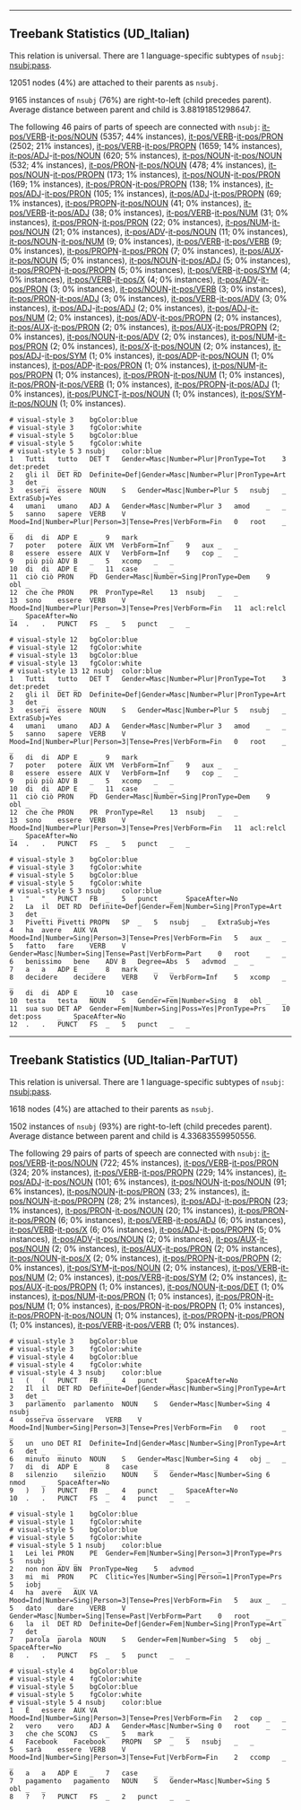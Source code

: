 

--------------------------------------------------------------------------------

## Treebank Statistics (UD_Italian)

This relation is universal.
There are 1 language-specific subtypes of `nsubj`: [nsubj:pass]().

12051 nodes (4%) are attached to their parents as `nsubj`.

9165 instances of `nsubj` (76%) are right-to-left (child precedes parent).
Average distance between parent and child is 3.88191851298647.

The following 46 pairs of parts of speech are connected with `nsubj`: [it-pos/VERB]()-[it-pos/NOUN]() (5357; 44% instances), [it-pos/VERB]()-[it-pos/PRON]() (2502; 21% instances), [it-pos/VERB]()-[it-pos/PROPN]() (1659; 14% instances), [it-pos/ADJ]()-[it-pos/NOUN]() (620; 5% instances), [it-pos/NOUN]()-[it-pos/NOUN]() (532; 4% instances), [it-pos/PRON]()-[it-pos/NOUN]() (478; 4% instances), [it-pos/NOUN]()-[it-pos/PROPN]() (173; 1% instances), [it-pos/NOUN]()-[it-pos/PRON]() (169; 1% instances), [it-pos/PRON]()-[it-pos/PROPN]() (138; 1% instances), [it-pos/ADJ]()-[it-pos/PRON]() (105; 1% instances), [it-pos/ADJ]()-[it-pos/PROPN]() (69; 1% instances), [it-pos/PROPN]()-[it-pos/NOUN]() (41; 0% instances), [it-pos/VERB]()-[it-pos/ADJ]() (38; 0% instances), [it-pos/VERB]()-[it-pos/NUM]() (31; 0% instances), [it-pos/PRON]()-[it-pos/PRON]() (22; 0% instances), [it-pos/NUM]()-[it-pos/NOUN]() (21; 0% instances), [it-pos/ADV]()-[it-pos/NOUN]() (11; 0% instances), [it-pos/NOUN]()-[it-pos/NUM]() (9; 0% instances), [it-pos/VERB]()-[it-pos/VERB]() (9; 0% instances), [it-pos/PROPN]()-[it-pos/PRON]() (7; 0% instances), [it-pos/AUX]()-[it-pos/NOUN]() (5; 0% instances), [it-pos/NOUN]()-[it-pos/ADJ]() (5; 0% instances), [it-pos/PROPN]()-[it-pos/PROPN]() (5; 0% instances), [it-pos/VERB]()-[it-pos/SYM]() (4; 0% instances), [it-pos/VERB]()-[it-pos/X]() (4; 0% instances), [it-pos/ADV]()-[it-pos/PRON]() (3; 0% instances), [it-pos/NOUN]()-[it-pos/VERB]() (3; 0% instances), [it-pos/PRON]()-[it-pos/ADJ]() (3; 0% instances), [it-pos/VERB]()-[it-pos/ADV]() (3; 0% instances), [it-pos/ADJ]()-[it-pos/ADJ]() (2; 0% instances), [it-pos/ADJ]()-[it-pos/NUM]() (2; 0% instances), [it-pos/ADV]()-[it-pos/PROPN]() (2; 0% instances), [it-pos/AUX]()-[it-pos/PRON]() (2; 0% instances), [it-pos/AUX]()-[it-pos/PROPN]() (2; 0% instances), [it-pos/NOUN]()-[it-pos/ADV]() (2; 0% instances), [it-pos/NUM]()-[it-pos/PRON]() (2; 0% instances), [it-pos/X]()-[it-pos/NOUN]() (2; 0% instances), [it-pos/ADJ]()-[it-pos/SYM]() (1; 0% instances), [it-pos/ADP]()-[it-pos/NOUN]() (1; 0% instances), [it-pos/ADP]()-[it-pos/PRON]() (1; 0% instances), [it-pos/NUM]()-[it-pos/PROPN]() (1; 0% instances), [it-pos/PRON]()-[it-pos/NUM]() (1; 0% instances), [it-pos/PRON]()-[it-pos/VERB]() (1; 0% instances), [it-pos/PROPN]()-[it-pos/ADJ]() (1; 0% instances), [it-pos/PUNCT]()-[it-pos/NOUN]() (1; 0% instances), [it-pos/SYM]()-[it-pos/NOUN]() (1; 0% instances).


~~~ conllu
# visual-style 3	bgColor:blue
# visual-style 3	fgColor:white
# visual-style 5	bgColor:blue
# visual-style 5	fgColor:white
# visual-style 5 3 nsubj	color:blue
1	Tutti	tutto	DET	T	Gender=Masc|Number=Plur|PronType=Tot	3	det:predet	_	_
2	gli	il	DET	RD	Definite=Def|Gender=Masc|Number=Plur|PronType=Art	3	det	_	_
3	esseri	essere	NOUN	S	Gender=Masc|Number=Plur	5	nsubj	_	ExtraSubj=Yes
4	umani	umano	ADJ	A	Gender=Masc|Number=Plur	3	amod	_	_
5	sanno	sapere	VERB	V	Mood=Ind|Number=Plur|Person=3|Tense=Pres|VerbForm=Fin	0	root	_	_
6	di	di	ADP	E	_	9	mark	_	_
7	poter	potere	AUX	VM	VerbForm=Inf	9	aux	_	_
8	essere	essere	AUX	V	VerbForm=Inf	9	cop	_	_
9	più	più	ADV	B	_	5	xcomp	_	_
10	di	di	ADP	E	_	11	case	_	_
11	ciò	ciò	PRON	PD	Gender=Masc|Number=Sing|PronType=Dem	9	obl	_	_
12	che	che	PRON	PR	PronType=Rel	13	nsubj	_	_
13	sono	essere	VERB	V	Mood=Ind|Number=Plur|Person=3|Tense=Pres|VerbForm=Fin	11	acl:relcl	_	SpaceAfter=No
14	.	.	PUNCT	FS	_	5	punct	_	_

~~~


~~~ conllu
# visual-style 12	bgColor:blue
# visual-style 12	fgColor:white
# visual-style 13	bgColor:blue
# visual-style 13	fgColor:white
# visual-style 13 12 nsubj	color:blue
1	Tutti	tutto	DET	T	Gender=Masc|Number=Plur|PronType=Tot	3	det:predet	_	_
2	gli	il	DET	RD	Definite=Def|Gender=Masc|Number=Plur|PronType=Art	3	det	_	_
3	esseri	essere	NOUN	S	Gender=Masc|Number=Plur	5	nsubj	_	ExtraSubj=Yes
4	umani	umano	ADJ	A	Gender=Masc|Number=Plur	3	amod	_	_
5	sanno	sapere	VERB	V	Mood=Ind|Number=Plur|Person=3|Tense=Pres|VerbForm=Fin	0	root	_	_
6	di	di	ADP	E	_	9	mark	_	_
7	poter	potere	AUX	VM	VerbForm=Inf	9	aux	_	_
8	essere	essere	AUX	V	VerbForm=Inf	9	cop	_	_
9	più	più	ADV	B	_	5	xcomp	_	_
10	di	di	ADP	E	_	11	case	_	_
11	ciò	ciò	PRON	PD	Gender=Masc|Number=Sing|PronType=Dem	9	obl	_	_
12	che	che	PRON	PR	PronType=Rel	13	nsubj	_	_
13	sono	essere	VERB	V	Mood=Ind|Number=Plur|Person=3|Tense=Pres|VerbForm=Fin	11	acl:relcl	_	SpaceAfter=No
14	.	.	PUNCT	FS	_	5	punct	_	_

~~~


~~~ conllu
# visual-style 3	bgColor:blue
# visual-style 3	fgColor:white
# visual-style 5	bgColor:blue
# visual-style 5	fgColor:white
# visual-style 5 3 nsubj	color:blue
1	"	"	PUNCT	FB	_	5	punct	_	SpaceAfter=No
2	La	il	DET	RD	Definite=Def|Gender=Fem|Number=Sing|PronType=Art	3	det	_	_
3	Pivetti	Pivetti	PROPN	SP	_	5	nsubj	_	ExtraSubj=Yes
4	ha	avere	AUX	VA	Mood=Ind|Number=Sing|Person=3|Tense=Pres|VerbForm=Fin	5	aux	_	_
5	fatto	fare	VERB	V	Gender=Masc|Number=Sing|Tense=Past|VerbForm=Part	0	root	_	_
6	benissimo	bene	ADV	B	Degree=Abs	5	advmod	_	_
7	a	a	ADP	E	_	8	mark	_	_
8	decidere	decidere	VERB	V	VerbForm=Inf	5	xcomp	_	_
9	di	di	ADP	E	_	10	case	_	_
10	testa	testa	NOUN	S	Gender=Fem|Number=Sing	8	obl	_	_
11	sua	suo	DET	AP	Gender=Fem|Number=Sing|Poss=Yes|PronType=Prs	10	det:poss	_	SpaceAfter=No
12	.	.	PUNCT	FS	_	5	punct	_	_

~~~




--------------------------------------------------------------------------------

## Treebank Statistics (UD_Italian-ParTUT)

This relation is universal.
There are 1 language-specific subtypes of `nsubj`: [nsubj:pass]().

1618 nodes (4%) are attached to their parents as `nsubj`.

1502 instances of `nsubj` (93%) are right-to-left (child precedes parent).
Average distance between parent and child is 4.33683559950556.

The following 29 pairs of parts of speech are connected with `nsubj`: [it-pos/VERB]()-[it-pos/NOUN]() (722; 45% instances), [it-pos/VERB]()-[it-pos/PRON]() (324; 20% instances), [it-pos/VERB]()-[it-pos/PROPN]() (229; 14% instances), [it-pos/ADJ]()-[it-pos/NOUN]() (101; 6% instances), [it-pos/NOUN]()-[it-pos/NOUN]() (91; 6% instances), [it-pos/NOUN]()-[it-pos/PRON]() (33; 2% instances), [it-pos/NOUN]()-[it-pos/PROPN]() (28; 2% instances), [it-pos/ADJ]()-[it-pos/PRON]() (23; 1% instances), [it-pos/PRON]()-[it-pos/NOUN]() (20; 1% instances), [it-pos/PRON]()-[it-pos/PRON]() (6; 0% instances), [it-pos/VERB]()-[it-pos/ADJ]() (6; 0% instances), [it-pos/VERB]()-[it-pos/X]() (6; 0% instances), [it-pos/ADJ]()-[it-pos/PROPN]() (5; 0% instances), [it-pos/ADV]()-[it-pos/NOUN]() (2; 0% instances), [it-pos/AUX]()-[it-pos/NOUN]() (2; 0% instances), [it-pos/AUX]()-[it-pos/PRON]() (2; 0% instances), [it-pos/NOUN]()-[it-pos/X]() (2; 0% instances), [it-pos/PROPN]()-[it-pos/PROPN]() (2; 0% instances), [it-pos/SYM]()-[it-pos/NOUN]() (2; 0% instances), [it-pos/VERB]()-[it-pos/NUM]() (2; 0% instances), [it-pos/VERB]()-[it-pos/SYM]() (2; 0% instances), [it-pos/AUX]()-[it-pos/PROPN]() (1; 0% instances), [it-pos/NOUN]()-[it-pos/DET]() (1; 0% instances), [it-pos/NUM]()-[it-pos/PRON]() (1; 0% instances), [it-pos/PRON]()-[it-pos/NUM]() (1; 0% instances), [it-pos/PRON]()-[it-pos/PROPN]() (1; 0% instances), [it-pos/PROPN]()-[it-pos/NOUN]() (1; 0% instances), [it-pos/PROPN]()-[it-pos/PRON]() (1; 0% instances), [it-pos/VERB]()-[it-pos/VERB]() (1; 0% instances).


~~~ conllu
# visual-style 3	bgColor:blue
# visual-style 3	fgColor:white
# visual-style 4	bgColor:blue
# visual-style 4	fgColor:white
# visual-style 4 3 nsubj	color:blue
1	(	(	PUNCT	FB	_	4	punct	_	SpaceAfter=No
2	Il	il	DET	RD	Definite=Def|Gender=Masc|Number=Sing|PronType=Art	3	det	_	_
3	parlamento	parlamento	NOUN	S	Gender=Masc|Number=Sing	4	nsubj	_	_
4	osserva	osservare	VERB	V	Mood=Ind|Number=Sing|Person=3|Tense=Pres|VerbForm=Fin	0	root	_	_
5	un	uno	DET	RI	Definite=Ind|Gender=Masc|Number=Sing|PronType=Art	6	det	_	_
6	minuto	minuto	NOUN	S	Gender=Masc|Number=Sing	4	obj	_	_
7	di	di	ADP	E	_	8	case	_	_
8	silenzio	silenzio	NOUN	S	Gender=Masc|Number=Sing	6	nmod	_	SpaceAfter=No
9	)	)	PUNCT	FB	_	4	punct	_	SpaceAfter=No
10	.	.	PUNCT	FS	_	4	punct	_	_

~~~


~~~ conllu
# visual-style 1	bgColor:blue
# visual-style 1	fgColor:white
# visual-style 5	bgColor:blue
# visual-style 5	fgColor:white
# visual-style 5 1 nsubj	color:blue
1	Lei	lei	PRON	PE	Gender=Fem|Number=Sing|Person=3|PronType=Prs	5	nsubj	_	_
2	non	non	ADV	BN	PronType=Neg	5	advmod	_	_
3	mi	mi	PRON	PC	Clitic=Yes|Number=Sing|Person=1|PronType=Prs	5	iobj	_	_
4	ha	avere	AUX	VA	Mood=Ind|Number=Sing|Person=3|Tense=Pres|VerbForm=Fin	5	aux	_	_
5	dato	dare	VERB	V	Gender=Masc|Number=Sing|Tense=Past|VerbForm=Part	0	root	_	_
6	la	il	DET	RD	Definite=Def|Gender=Fem|Number=Sing|PronType=Art	7	det	_	_
7	parola	parola	NOUN	S	Gender=Fem|Number=Sing	5	obj	_	SpaceAfter=No
8	.	.	PUNCT	FS	_	5	punct	_	_

~~~


~~~ conllu
# visual-style 4	bgColor:blue
# visual-style 4	fgColor:white
# visual-style 5	bgColor:blue
# visual-style 5	fgColor:white
# visual-style 5 4 nsubj	color:blue
1	È	essere	AUX	VA	Mood=Ind|Number=Sing|Person=3|Tense=Pres|VerbForm=Fin	2	cop	_	_
2	vero	vero	ADJ	A	Gender=Masc|Number=Sing	0	root	_	_
3	che	che	SCONJ	CS	_	5	mark	_	_
4	Facebook	Facebook	PROPN	SP	_	5	nsubj	_	_
5	sarà	essere	VERB	V	Mood=Ind|Number=Sing|Person=3|Tense=Fut|VerbForm=Fin	2	ccomp	_	_
6	a	a	ADP	E	_	7	case	_	_
7	pagamento	pagamento	NOUN	S	Gender=Masc|Number=Sing	5	obl	_	_
8	?	?	PUNCT	FS	_	2	punct	_	_

~~~


